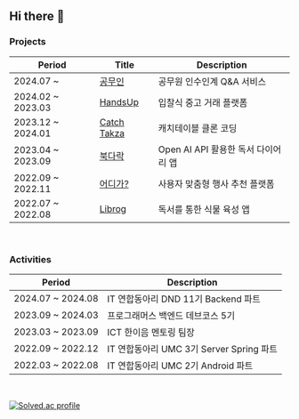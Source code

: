 ## Hi there 👋

### Projects
|Period|Title|Description|
|---|---|---|
|2024.07 ~ |[공무인](https://github.com/dnd-side-project/dnd-11th-3-backend)|공무원 인수인계 Q&A 서비스|
|2024.02 ~ 2023.03|[HandsUp](https://github.com/Programmers-HandsUp/BE-handsup)|입찰식 중고 거래 플랫폼|
|2023.12 ~ 2024.01|[Catch Takza](https://github.com/dev-hooon/catchtable)|캐치테이블 클론 코딩|
|2023.04 ~ 2023.09|[북다락](https://github.com/BookDarak/Backend)|Open AI API 활용한 독서 다이어리 앱|
|2022.09 ~ 2022.11|[어디가?](https://github.com/where-to-go-sujungDEV/wheretogo-app)|사용자 맞춤형 행사 추천 플랫폼|
|2022.07 ~ 2022.08|[Librog](https://github.com/LIBROG-team/LIBROG-Android)|독서를 통한 식물 육성 앱|

<br>

### Activities
|Period|Description|
|---|---|
|2024.07 ~ 2024.08|IT 연합동아리 DND 11기 Backend 파트|
|2023.09 ~ 2024.03|프로그래머스 백엔드 데브코스 5기|
|2023.03 ~ 2023.09|ICT 한이음 멘토링 팀장|
|2022.09 ~ 2022.12|IT 연합동아리 UMC 3기 Server Spring 파트|
|2022.03 ~ 2022.08|IT 연합동아리 UMC 2기 Android 파트|

<br>

[![Solved.ac profile](http://mazassumnida.wtf/api/v2/generate_badge?boj=hyun2731)](https://solved.ac/hyun2731)
